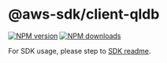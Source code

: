 # @aws-sdk/client-qldb

[![NPM version](https://img.shields.io/npm/v/@aws-sdk/client-qldb/beta.svg)](https://www.npmjs.com/package/@aws-sdk/client-qldb)
[![NPM downloads](https://img.shields.io/npm/dm/@aws-sdk/client-qldb.svg)](https://www.npmjs.com/package/@aws-sdk/client-qldb)

For SDK usage, please step to [SDK readme](https://github.com/aws/aws-sdk-js-v3).
